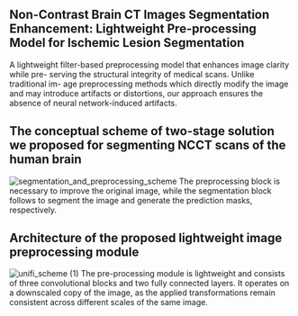Non-Contrast Brain CT Images Segmentation Enhancement: Lightweight Pre-processing Model for Ischemic Lesion Segmentation
-
A lightweight filter-based preprocessing model that enhances image clarity while pre-
serving the structural integrity of medical scans. Unlike traditional im-
age preprocessing methods which directly modify the image and may
introduce artifacts or distortions, our approach ensures the absence of
neural network-induced artifacts.

The conceptual scheme of two-stage solution we proposed for segmenting NCCT
scans of the human brain
-
![segmentation_and_preprocessing_scheme](https://github.com/user-attachments/assets/dde9792d-3c4d-4d47-8920-cbbafe3cd876)
The preprocessing block is necessary to improve the original image,
while the segmentation block follows to segment the image and generate the
prediction masks, respectively. 

Architecture of the proposed lightweight image preprocessing module
-
![unifi_scheme (1)](https://github.com/user-attachments/assets/b3dfbac2-1f99-4120-ba8f-434ff1f2553c)
The pre-processing module is lightweight and consists of three convolutional blocks and
two fully connected layers. It operates on a downscaled copy of the image, as
the applied transformations remain consistent across different scales of the same
image.

